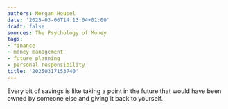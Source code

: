 ```yaml
---
authors: Morgan Housel
date: '2025-03-06T14:13:04+01:00'
draft: false
sources: The Psychology of Money
tags:
- finance
- money management
- future planning
- personal responsibility
title: '20250317153740'
---
```


Every bit of savings is like taking a point in the future that would have been owned by someone else and giving it back
to yourself.